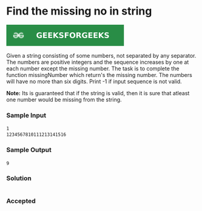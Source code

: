 # Find the missing no in string

[![Problem Link](../assets/gfg.svg)](https://practice.geeksforgeeks.org/problems/find-the-missing-no-in-string/1/#)

Given a string consisting of some numbers, not separated by any separator. The numbers are positive integers and the sequence increases by one at each number except the missing number. The task is to complete the function missingNumber which return's the missing number. The numbers will have no more than six digits. Print -1 if input sequence is not valid.

**Note:** Its is guaranteed that if the string is valid, then it is sure that atleast one number would be missing from the string.

### Sample Input
```
1
1234567810111213141516
```

### Sample Output
```
9
```

### Solution
```cpp

```

### Accepted
